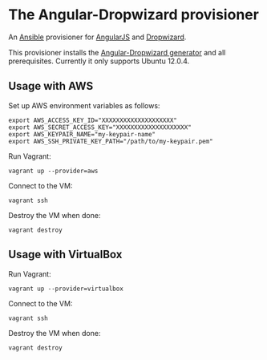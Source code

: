 # The Angular-Dropwizard provisioner 

An [Ansible](http://www.ansible.com/home) provisioner for [AngularJS](http://angularjs.org) and [Dropwizard](http://dropwizard.codahale.com).

This provisioner installs the [Angular-Dropwizard generator](https://github.com/rayokota/generator-angular-dropwizard) and all prerequisites.  Currently it only supports Ubuntu 12.0.4.

## Usage with AWS

Set up AWS environment variables as follows:

    export AWS_ACCESS_KEY_ID="XXXXXXXXXXXXXXXXXXXX"    
	export AWS_SECRET_ACCESS_KEY="XXXXXXXXXXXXXXXXXXXX"
	export AWS_KEYPAIR_NAME="my-keypair-name"
	export AWS_SSH_PRIVATE_KEY_PATH="/path/to/my-keypair.pem"

Run Vagrant:

    vagrant up --provider=aws

Connect to the VM:

    vagrant ssh
    
Destroy the VM when done:

    vagrant destroy

## Usage with VirtualBox

Run Vagrant:

    vagrant up --provider=virtualbox

Connect to the VM:

    vagrant ssh
    
Destroy the VM when done:

    vagrant destroy

